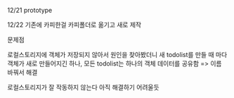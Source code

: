 12/21
prototype

12/22
기존에 카피한걸 카피폴더로 옮기고 새로 제작

문제점

로컬스토리지에 객체가 저장되지 않아서 원인을 찾아봤더니
새 todolist를 만들 때 마다 객체가 새로 만들어지긴 하나,
모든 todolist는 하나의 객체 데이터를 공유함
=> 이름 바꿔서 해결

로컬스토리지가 잘 작동하지 않는다 
아직 해결하기 어려울듯